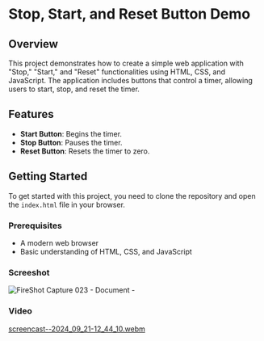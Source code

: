 # Stop, Start, and Reset Button Demo

## Overview

This project demonstrates how to create a simple web application with "Stop," "Start," and "Reset" functionalities using HTML, CSS, and JavaScript. The application includes buttons that control a timer, allowing users to start, stop, and reset the timer. 

## Features

- **Start Button**: Begins the timer.
- **Stop Button**: Pauses the timer.
- **Reset Button**: Resets the timer to zero.

## Getting Started

To get started with this project, you need to clone the repository and open the `index.html` file in your browser.

### Prerequisites

- A modern web browser
- Basic understanding of HTML, CSS, and JavaScript

### Screeshot
![FireShot Capture 023 - Document - ](https://github.com/user-attachments/assets/b6e4d971-75eb-4a4d-9eef-b5aa32b7f4a8)

### Video
[screencast--2024_09_21-12_44_10.webm](https://github.com/user-attachments/assets/21df1f36-1fb1-4fcd-9d07-85cd43f8efb6)


